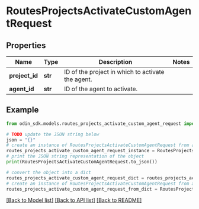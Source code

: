 # RoutesProjectsActivateCustomAgentRequest


## Properties

Name | Type | Description | Notes
------------ | ------------- | ------------- | -------------
**project_id** | **str** | ID of the project in which to activate the agent. | 
**agent_id** | **str** | ID of the agent to activate. | 

## Example

```python
from odin_sdk.models.routes_projects_activate_custom_agent_request import RoutesProjectsActivateCustomAgentRequest

# TODO update the JSON string below
json = "{}"
# create an instance of RoutesProjectsActivateCustomAgentRequest from a JSON string
routes_projects_activate_custom_agent_request_instance = RoutesProjectsActivateCustomAgentRequest.from_json(json)
# print the JSON string representation of the object
print(RoutesProjectsActivateCustomAgentRequest.to_json())

# convert the object into a dict
routes_projects_activate_custom_agent_request_dict = routes_projects_activate_custom_agent_request_instance.to_dict()
# create an instance of RoutesProjectsActivateCustomAgentRequest from a dict
routes_projects_activate_custom_agent_request_from_dict = RoutesProjectsActivateCustomAgentRequest.from_dict(routes_projects_activate_custom_agent_request_dict)
```
[[Back to Model list]](../README.md#documentation-for-models) [[Back to API list]](../README.md#documentation-for-api-endpoints) [[Back to README]](../README.md)


